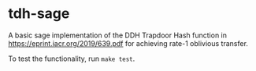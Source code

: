 # tdh-sage

A basic sage implementation of the DDH Trapdoor Hash function in
<https://eprint.iacr.org/2019/639.pdf> for achieving rate-1 oblivious
transfer.

To test the functionality, run `make test`.
